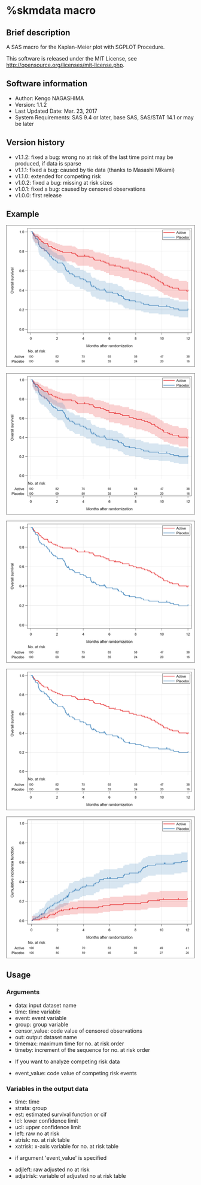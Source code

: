 
# %skmdata macro


## Brief description

A SAS macro for the Kaplan-Meier plot with SGPLOT Procedure.

This software is released under the MIT License, see <http://opensource.org/licenses/mit-license.php>.


## Software information
- Author: Kengo NAGASHIMA
- Version: 1.1.2
- Last Updated Date: Mar. 23, 2017
- System Requirements: SAS 9.4 or later, base SAS, SAS/STAT 14.1 or may be later


## Version history
- v1.1.2: fixed a bug: wrong no at risk of the last time point may be produced, if data is sparse
- v1.1.1: fixed a bug: caused by tie data (thanks to Masashi Mikami)
- v1.1.0: extended for competing risk
- v1.0.2: fixed a bug: missing at risk sizes
- v1.0.1: fixed a bug: caused by censored observations
- v1.0.0: first release


## Example

![Kaplan-Meier; confidence interval + risk set (outside)](https://raw.githubusercontent.com/nshi-stat/skmdata/master/skmdata_outside.png)

![Kaplan-Meier; confidence interval + risk set (inside)](https://raw.githubusercontent.com/nshi-stat/skmdata/master/skmdata_inside.png)

![Kaplan-Meier; risk set (outside)](https://raw.githubusercontent.com/nshi-stat/skmdata/master/skmdata_outside_noci.png)

![Kaplan-Meier; risk set (inside)](https://raw.githubusercontent.com/nshi-stat/skmdata/master/skmdata_inside_noci.png)

![CIF plot; confidence interval + risk set (outside)](https://raw.githubusercontent.com/nshi-stat/skmdata/master/skmdata_inside_cmprisk.png)


## Usage
### Arguments
- data: input dataset name
- time: time variable
- event: event variable
- group: group variable
- censor_value: code value of censored observations
- out: output dataset name
- timemax: maximum time for no. at risk order
- timeby: increment of the sequence for no. at risk order

* If you want to analyze competing risk data

- event_value: code value of competing risk events

### Variables in the output data
- time: time
- strata: group
- est: estimated survival function or cif
- lcl: lower confidence limit
- ucl: upper confidence limit
- left: raw no at risk
- atrisk: no. at risk table
- xatrisk: x-axis variable for no. at risk table

* if argument 'event_value' is specified

- adjleft: raw adjusted no at risk
- adjatrisk: variable of adjusted no at risk table


